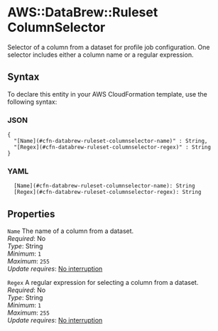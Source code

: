# AWS::DataBrew::Ruleset ColumnSelector<a name="aws-properties-databrew-ruleset-columnselector"></a>

Selector of a column from a dataset for profile job configuration\. One selector includes either a column name or a regular expression\.

## Syntax<a name="aws-properties-databrew-ruleset-columnselector-syntax"></a>

To declare this entity in your AWS CloudFormation template, use the following syntax:

### JSON<a name="aws-properties-databrew-ruleset-columnselector-syntax.json"></a>

```
{
  "[Name](#cfn-databrew-ruleset-columnselector-name)" : String,
  "[Regex](#cfn-databrew-ruleset-columnselector-regex)" : String
}
```

### YAML<a name="aws-properties-databrew-ruleset-columnselector-syntax.yaml"></a>

```
  [Name](#cfn-databrew-ruleset-columnselector-name): String
  [Regex](#cfn-databrew-ruleset-columnselector-regex): String
```

## Properties<a name="aws-properties-databrew-ruleset-columnselector-properties"></a>

`Name`  <a name="cfn-databrew-ruleset-columnselector-name"></a>
The name of a column from a dataset\.  
*Required*: No  
*Type*: String  
*Minimum*: `1`  
*Maximum*: `255`  
*Update requires*: [No interruption](https://docs.aws.amazon.com/AWSCloudFormation/latest/UserGuide/using-cfn-updating-stacks-update-behaviors.html#update-no-interrupt)

`Regex`  <a name="cfn-databrew-ruleset-columnselector-regex"></a>
A regular expression for selecting a column from a dataset\.  
*Required*: No  
*Type*: String  
*Minimum*: `1`  
*Maximum*: `255`  
*Update requires*: [No interruption](https://docs.aws.amazon.com/AWSCloudFormation/latest/UserGuide/using-cfn-updating-stacks-update-behaviors.html#update-no-interrupt)